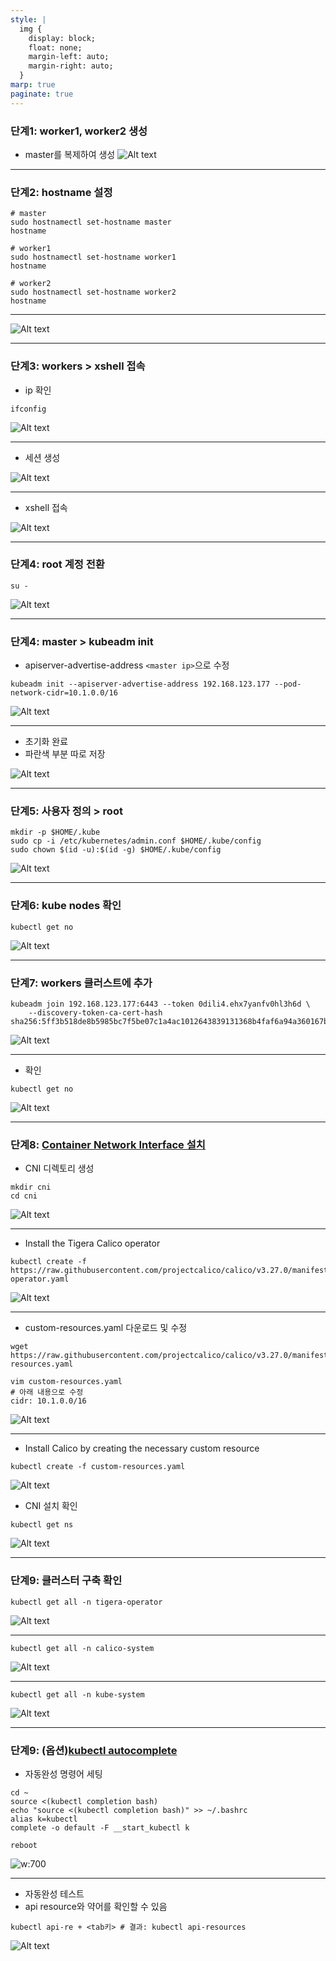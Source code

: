 ```yaml
---
style: |
  img {
    display: block;
    float: none;
    margin-left: auto;
    margin-right: auto;
  }
marp: true
paginate: true
---
```

### 단계1: worker1, worker2 생성 
- master를 복제하여 생성 
![Alt text](./img/image-26.png)

---
### 단계2: hostname 설정 
```shell
# master
sudo hostnamectl set-hostname master
hostname

# worker1
sudo hostnamectl set-hostname worker1
hostname

# worker2
sudo hostnamectl set-hostname worker2
hostname
``` 
---
![Alt text](./img/image-27.png)

---
### 단계3: workers > xshell 접속 
- ip 확인 
```shell
ifconfig
```
![Alt text](./img/image-28.png)

---
- 세션 생성 

![Alt text](./img/image-29.png)

---
- xshell 접속 

![Alt text](./img/image-30.png)

---
### 단계4: root 계정 전환 
```shell
su -
```
![Alt text](./img/image-31.png)

---
### 단계4: master > kubeadm init
- apiserver-advertise-address `<master ip>`으로 수정 
```shell
kubeadm init --apiserver-advertise-address 192.168.123.177 --pod-network-cidr=10.1.0.0/16
```
![Alt text](./img/image-32.png)

---
- 초기화 완료 
- 파란색 부분 따로 저장

![Alt text](./img/image-33.png)

---
### 단계5: 사용자 정의 > root 
```shell
mkdir -p $HOME/.kube
sudo cp -i /etc/kubernetes/admin.conf $HOME/.kube/config
sudo chown $(id -u):$(id -g) $HOME/.kube/config
```
![Alt text](./img/image-34.png)

---
### 단계6: kube nodes 확인 
```shell
kubectl get no
``` 
![Alt text](./img/image-35.png)

---
### 단계7: workers 클러스트에 추가  
```shell
kubeadm join 192.168.123.177:6443 --token 0dili4.ehx7yanfv0hl3h6d \
	--discovery-token-ca-cert-hash sha256:5ff3b518de8b5985bc7f5be07c1a4ac1012643839131368b4faf6a94a360167b
```
![Alt text](./img/image-36.png)

---
- 확인 
```shell
kubectl get no
``` 
![Alt text](./img/image-37.png)

---
### 단계8: [Container Network Interface 설치](https://docs.tigera.io/calico/latest/getting-started/kubernetes/quickstart) 
- CNI 디렉토리 생성
```shell
mkdir cni
cd cni
```
![Alt text](./img/image-38.png)

---
- Install the Tigera Calico operator
```shell
kubectl create -f https://raw.githubusercontent.com/projectcalico/calico/v3.27.0/manifests/tigera-operator.yaml
```
![Alt text](./img/image-39.png)

---
- custom-resources.yaml 다운로드 및 수정 
```shell
wget https://raw.githubusercontent.com/projectcalico/calico/v3.27.0/manifests/custom-resources.yaml

vim custom-resources.yaml
# 아래 내용으로 수정 
cidr: 10.1.0.0/16
```
![Alt text](./img/image-40.png)

---
- Install Calico by creating the necessary custom resource
```shell
kubectl create -f custom-resources.yaml
```
![Alt text](./img/image-41.png)
- CNI 설치 확인 
```shell
kubectl get ns
```
![Alt text](./img/image-42.png)

---
### 단계9: 클러스터 구축 확인  
```shell
kubectl get all -n tigera-operator
```
![Alt text](./img/image-43.png)

---
```shell
kubectl get all -n calico-system
```
![Alt text](./img/image-44.png)

---
```shell
kubectl get all -n kube-system
```
![Alt text](./img/image-45.png)

---
### 단계9: (옵션)[kubectl autocomplete](https://kubernetes.io/docs/reference/kubectl/quick-reference/)
- 자동완성 명령어 세팅 
```shell
cd ~
source <(kubectl completion bash) 
echo "source <(kubectl completion bash)" >> ~/.bashrc 
alias k=kubectl
complete -o default -F __start_kubectl k

reboot
```
![w:700](./img/image1.png)

---
- 자동완성 테스트
- api resource와 약어를 확인할 수 있음  
```shell
kubectl api-re + <tab키> # 결과: kubectl api-resources
```
![Alt text](./img/image1-1.png)

